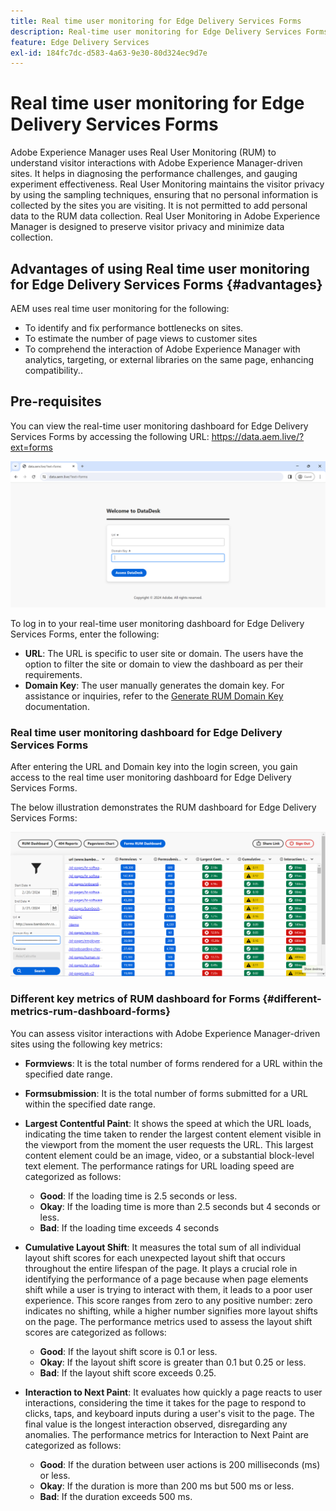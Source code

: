 ```yaml
---
title: Real time user monitoring for Edge Delivery Services Forms
description: Real-time user monitoring for Edge Delivery Services Forms involves the ongoing tracking and analysis of user interactions with forms.
feature: Edge Delivery Services
exl-id: 184fc7dc-d583-4a63-9e30-80d324ec9d7e
---
```


# Real time user monitoring for Edge Delivery Services Forms

Adobe Experience Manager uses Real User Monitoring (RUM) to understand visitor interactions with Adobe Experience Manager-driven sites. It helps in diagnosing the performance challenges, and gauging experiment effectiveness. Real User Monitoring maintains the visitor privacy by using the sampling techniques, ensuring that no personal information is collected by the sites you are visiting. It is not permitted to add personal data to the RUM data collection. Real User Monitoring in Adobe Experience Manager is designed to preserve visitor privacy and minimize data collection.

## Advantages of using Real time user monitoring for Edge Delivery Services Forms {#advantages} 

AEM uses real time user monitoring for the following:

* To identify and fix performance bottlenecks on sites.
* To estimate the number of page views to customer sites
* To comprehend the interaction of Adobe Experience Manager with analytics, targeting, or external libraries on the same page, enhancing compatibility..

## Pre-requisites

You can view the real-time user monitoring dashboard for Edge Delivery Services Forms by accessing the following URL:
https://data.aem.live/?ext=forms

![RUM Login Screen for Edge Delivery Services Forms ](/help/edge/assets/rum-login-screen.png)

To log in to your real-time user monitoring dashboard for Edge Delivery Services Forms, enter the following:
* **URL**: The URL is specific to user site or domain. The users have the option to filter the site or domain to view the dashboard as per their requirements.
* **Domain Key**: The user manually generates the domain key. For assistance or inquiries, refer to the [Generate RUM Domain Key](https://aemcs-workspace.adobe.com/rum/generate-domain-key) documentation.

### Real time user monitoring dashboard for Edge Delivery Services Forms

After entering the URL and Domain key into the login screen, you gain access to the real time user monitoring dashboard for Edge Delivery Services Forms.

The below illustration demonstrates the RUM dashboard for Edge Delivery Services Forms:

![RUM Forms Dashboard](/help/edge/assets/rum-forms-dashboard.png)

### Different key metrics of RUM dashboard for Forms {#different-metrics-rum-dashboard-forms}

You can assess visitor interactions with Adobe Experience Manager-driven sites using the following key metrics:

* **Formviews**: It is the total number of forms rendered for a URL within the specified date range.
* **Formsubmission**: It is the total number of forms submitted for a URL within the specified date range.
* **Largest Contentful Paint**: It shows the speed at which the URL loads, indicating the time taken to render the largest content element visible in the viewport from the moment the user requests the URL. This largest content element could be an image, video, or a substantial block-level text element. The performance ratings for URL loading speed are categorized as follows:
    * **Good**: If the loading time is 2.5 seconds or less.
    * **Okay**: If the loading time is more than 2.5 seconds but 4 seconds or less.
    * **Bad**: If the loading time exceeds 4 seconds

* **Cumulative Layout Shift**: It measures the total sum of all individual layout shift scores for each unexpected layout shift that occurs throughout the entire lifespan of the page. It plays a crucial role in identifying the performance of a page because when page elements shift while a user is trying to interact with them, it leads to a poor user experience. This score ranges from zero to any positive number: zero indicates no shifting, while a higher number signifies more layout shifts on the page. The performance metrics used to assess the layout shift scores are categorized as follows:
   
  * **Good**: If the layout shift score is 0.1 or less.
  * **Okay**: If the layout shift score is greater than 0.1 but 0.25 or less.
  * **Bad**: If the layout shift score exceeds 0.25.

* **Interaction to Next Paint**:  It evaluates how quickly a page reacts to user interactions, considering the time it takes for the page to respond to clicks, taps, and keyboard inputs during a user's visit to the page. The final value is the longest interaction observed, disregarding any anomalies. The performance metrics for Interaction to Next Paint are categorized as follows:
    * **Good**: If the duration between user actions is 200 milliseconds (ms) or less.
    * **Okay**: If the duration is more than 200 ms but 500 ms or less.
    * **Bad**: If the duration exceeds 500 ms.
